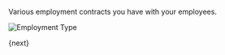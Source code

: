 Various employment contracts you have with your employees.

<img class="screenshot" alt="Employment Type" src="/assets/manual_erpnext_com/img/human-resources/employment-type.png">

{next}
